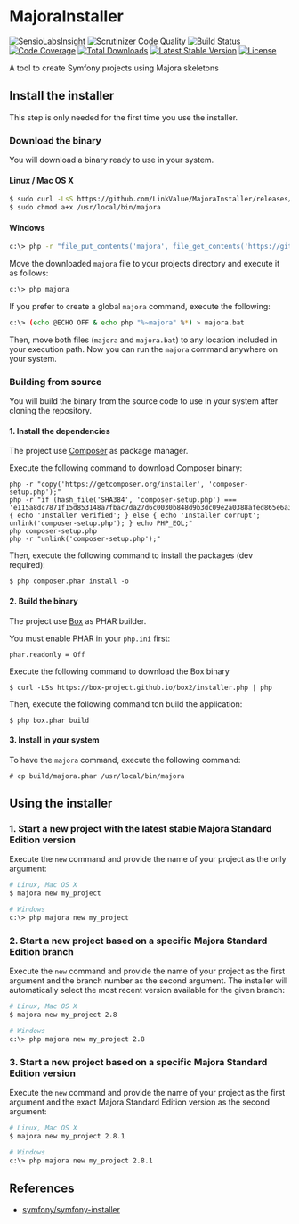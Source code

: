 # MajoraInstaller

[![SensioLabsInsight](https://insight.sensiolabs.com/projects/bb31d357-0d5b-4704-a4e0-928b95987583/mini.png)](https://insight.sensiolabs.com/projects/bb31d357-0d5b-4704-a4e0-928b95987583) [![Scrutinizer Code Quality](https://scrutinizer-ci.com/g/LinkValue/MajoraInstaller/badges/quality-score.png?b=master)](https://scrutinizer-ci.com/g/LinkValue/MajoraInstaller/?branch=master) [![Build Status](https://travis-ci.org/LinkValue/MajoraInstaller.svg?branch=master)](https://travis-ci.org/LinkValue/MajoraInstaller) [![Code Coverage](https://scrutinizer-ci.com/g/LinkValue/MajoraInstaller/badges/coverage.png?b=master)](https://scrutinizer-ci.com/g/LinkValue/MajoraInstaller/?branch=master) [![Total Downloads](https://poser.pugx.org/majora/installer/downloads)](https://packagist.org/packages/majora/installer) [![Latest Stable Version](https://poser.pugx.org/majora/installer/v/stable)](https://packagist.org/packages/majora/installer) [![License](https://poser.pugx.org/majora/installer/license)](https://packagist.org/packages/majora/installer)

A tool to create Symfony projects using Majora skeletons

## Install the installer

This step is only needed for the first time you use the installer.

### Download the binary

You will download a binary ready to use in your system.

#### Linux / Mac OS X

```bash
$ sudo curl -LsS https://github.com/LinkValue/MajoraInstaller/releases/download/2.0.0/majora.phar -o /usr/local/bin/majora
$ sudo chmod a+x /usr/local/bin/majora
```

#### Windows

```bash
c:\> php -r "file_put_contents('majora', file_get_contents('https://github.com/LinkValue/MajoraInstaller/releases/download/2.0.0/majora.phar'));"
```

Move the downloaded `majora` file to your projects directory and execute
it as follows:

```bash
c:\> php majora
```

If you prefer to create a global `majora` command, execute the following:

```bash
c:\> (echo @ECHO OFF & echo php "%~majora" %*) > majora.bat
```

Then, move both files (`majora` and `majora.bat`) to any location included
in your execution path. Now you can run the `majora` command anywhere on your
system.

### Building from source

You will build the binary from the source code to use in your system after cloning the repository.

#### 1. Install the dependencies

The project use [Composer](https://getcomposer.org) as package manager.

Execute the following command to download Composer binary: 

```
php -r "copy('https://getcomposer.org/installer', 'composer-setup.php');"
php -r "if (hash_file('SHA384', 'composer-setup.php') === 'e115a8dc7871f15d853148a7fbac7da27d6c0030b848d9b3dc09e2a0388afed865e6a3d6b3c0fad45c48e2b5fc1196ae') { echo 'Installer verified'; } else { echo 'Installer corrupt'; unlink('composer-setup.php'); } echo PHP_EOL;"
php composer-setup.php
php -r "unlink('composer-setup.php');"
```

Then, execute the following command to install the packages (dev required):

```
$ php composer.phar install -o
```

#### 2. Build the binary

The project use [Box](https://github.com/box-project/box2) as PHAR builder.

You must enable PHAR in your `php.ini` first:

```
phar.readonly = Off
```

Execute the following command to download the Box binary

```
$ curl -LSs https://box-project.github.io/box2/installer.php | php
```

Then, execute the following command ton build the application:

```
$ php box.phar build
```

#### 3. Install in your system

To have the `majora` command, execute the following command:

```
# cp build/majora.phar /usr/local/bin/majora
```

## Using the installer

### 1. Start a new project with the latest stable Majora Standard Edition version

Execute the `new` command and provide the name of your project as the only
argument:

```bash
# Linux, Mac OS X
$ majora new my_project

# Windows
c:\> php majora new my_project
```

### 2. Start a new project based on a specific Majora Standard Edition branch

Execute the `new` command and provide the name of your project as the first
argument and the branch number as the second argument. The installer will
automatically select the most recent version available for the given branch:

```bash
# Linux, Mac OS X
$ majora new my_project 2.8

# Windows
c:\> php majora new my_project 2.8
```

### 3. Start a new project based on a specific Majora Standard Edition version

Execute the `new` command and provide the name of your project as the first
argument and the exact Majora Standard Edition version as the second argument:

```bash
# Linux, Mac OS X
$ majora new my_project 2.8.1

# Windows
c:\> php majora new my_project 2.8.1
```

## References

- [symfony/symfony-installer](https://github.com/symfony/symfony-installer)

